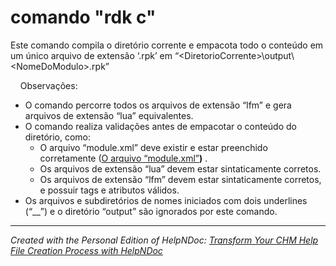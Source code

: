 # comando "rdk c"

Este comando compila o diretório corrente e empacota todo o conteúdo em um único arquivo de extensão ‘.rpk’ em “\<DiretorioCorrente\>\\output\\\<NomeDoModulo\>.rpk”

&nbsp; &nbsp; Observações:

* O comando percorre todos os arquivos de extensão “lfm” e gera arquivos de extensão “lua” equivalentes.
* O comando realiza validações antes de empacotar o conteúdo do diretório, como:
  * O arquivo “module.xml” deve existir e estar preenchido corretamente ([O arquivo “module.xml”](<Oarquivomodulexml.md>)**)** .
  * Os arquivos de extensão “lua” devem estar sintaticamente corretos.
  * Os arquivos de extensão “lfm” devem estar sintaticamente corretos, e possuir tags e atributos válidos.
* Os arquivos e subdiretórios de nomes iniciados com dois underlines (“\_\_”) e o diretório “output” são ignorados por este comando.&nbsp;


***
_Created with the Personal Edition of HelpNDoc: [Transform Your CHM Help File Creation Process with HelpNDoc](<https://www.helpndoc.com/feature-tour/create-chm-help-files/>)_
